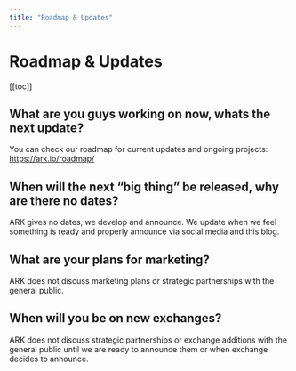 ```yaml
---
title: "Roadmap & Updates"
---
```


# Roadmap & Updates

[[toc]]

## What are you guys working on now, whats the next update?

You can check our roadmap for current updates and ongoing projects: https://ark.io/roadmap/

## When will the next “big thing” be released, why are there no dates?

ARK gives no dates, we develop and announce. We update when we feel something is ready and properly announce via social media and this blog.

## What are your plans for marketing?

ARK does not discuss marketing plans or strategic partnerships with the general public.

## When will you be on new exchanges?

ARK does not discuss strategic partnerships or exchange additions with the general public until we are ready to announce them or when exchange decides to announce.
